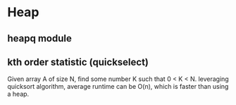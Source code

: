 # Heap

## heapq module

## kth order statistic (quickselect)

Given array A of size N, find some number K such that 0 < K < N. leveraging quicksort algorithm, average runtime can be O(n), which is faster than using a heap.
